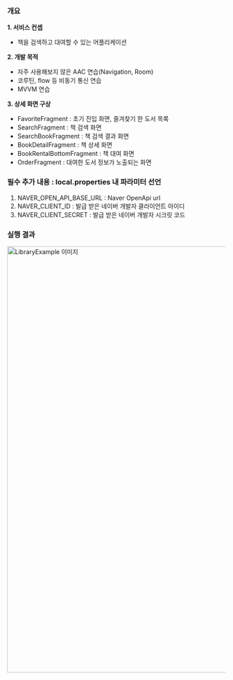 ### 개요
**1. 서비스 컨셉**
   - 책을 검색하고 대여할 수 있는 어플리케이션

**2. 개발 목적**
   - 자주 사용해보지 않은 AAC 연습(Navigation, Room)
   - 코루틴, flow 등 비동기 통신 연습
   - MVVM 연습

**3. 상세 화면 구상**
   - FavoriteFragment : 초기 진입 화면, 즐겨찾기 한 도서 목록
   - SearchFragment : 책 검색 화면
   - SearchBookFragment : 책 검색 결과 화면
   - BookDetailFragment : 책 상세 화면
   - BookRentalBottomFragment : 책 대여 화면
   - OrderFragment : 대여한 도서 정보가 노출되는 화면



### 필수 추가 내용 : local.properties 내 파라미터 선언
1. NAVER_OPEN_API_BASE_URL : Naver OpenApi url
2. NAVER_CLIENT_ID : 발급 받은 네이버 개발자 클라이언트 아이디
3. NAVER_CLIENT_SECRET : 발급 받은 네이버 개발자 시크릿 코드


### 실행 결과
<img width="980" alt="LibraryExample 이미지" src="https://github.com/user-attachments/assets/940edaa4-bd61-4872-aa80-11aef61cfe14">
